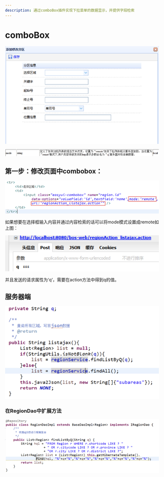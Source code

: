 ```yaml
---
description: 通过comboBox插件实现下拉菜单的数据显示，并提供字段检索
---
```


# comboBox

![](../../../../../.gitbook/assets/image%20%28291%29.png)

![](../../../../../.gitbook/assets/image%20%28105%29.png)

## 第一步：修改页面中combobox：

![](../../../../../.gitbook/assets/image%20%28166%29.png)

如果想要在选择框输入内容并通过内容检索的话可以将mode模式设置成remote如上图：

![](../../../../../.gitbook/assets/image%20%2835%29.png)

并且发送的请求属性为‘q‘，需要在action方法中得到q的值。



## 服务器端

![](../../../../../.gitbook/assets/image%20%28209%29.png)

### 在RegionDao中扩展方法

![](../../../../../.gitbook/assets/image%20%28208%29.png)

